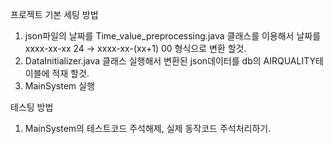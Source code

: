 프로젝트 기본 세팅 방법<br>
1. json파일의 날짜를 Time_value_preprocessing.java 클래스를 이용해서
날짜를 xxxx-xx-xx 24 -> xxxx-xx-(xx+1) 00  형식으로 변환 할것.
2. DataInitializer.java 클래스 실행해서 변환된 json데이터를 db의 AIRQUALITY테이블에 적재 할것. 
3. MainSystem 실행 <br>

테스팅 방법
1. MainSystem의 테스트코드 주석해제, 실제 동작코드 주석처리하기.
